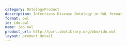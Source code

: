 ```yaml
---
category: OntologyProduct
description: Infectious Disease Ontology in OWL format
format: owl
id: ido.owl
name: ido.owl
product_url: http://purl.obolibrary.org/obo/ido.owl
layout: product_detail
---
```

